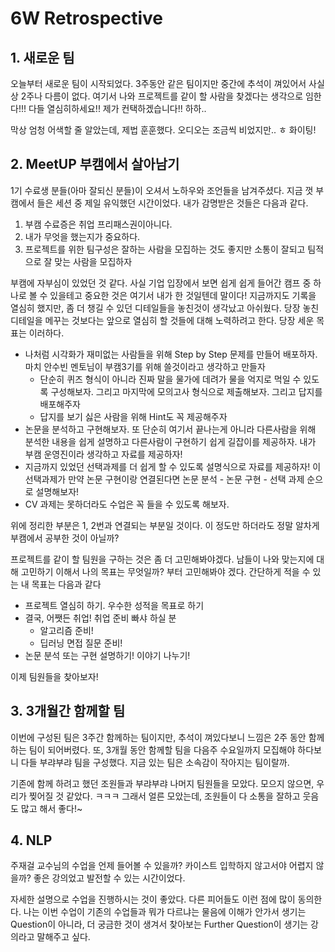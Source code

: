 # 6W Retrospective

## 1. 새로운 팀

오늘부터 새로운 팀이 시작되었다. 3주동안 같은 팀이지만 중간에 추석이 껴있어서 사실상 2주나 다름이 없다. 여기서 나와 프로젝트를 같이 할 사람을 찾겠다는 생각으로 임한다!!! 다들 열심히하세요!! 제가 컨택하겠습니다!! 하하..

막상 엄청 어색할 줄 알았는데, 제법 훈훈했다. 오디오는 조금씩 비었지만.. ㅎ 화이팅!



## 2. MeetUP 부캠에서 살아남기

1기 수료생 분들\(아마 잘되신 분들\)이 오셔서 노하우와 조언들을 남겨주셨다. 지금 껏 부캠에서 들은 세션 중 제일 유익했던 시간이었다. 내가 감명받은 것들은 다음과 같다.

1. 부캠 수료증은 취업 프리패스권이아니다.
2. 내가 무엇을 했는지가 중요하다.
3. 프로젝트를 위한 팀구성은 잘하는 사람을 모집하는 것도 좋지만 소통이 잘되고 팀적으로 잘 맞는 사람을 모집하자

부캠에 자부심이 있었던 것 같다. 사실 기업 입장에서 보면 쉽게 쉽게 들어간 캠프 중 하나로 볼 수 있을테고 중요한 것은 여기서 내가 한 것일텐데 말이다! 지금까지도 기록을 열심히 했지만, 좀 더 챙길 수 있던 디테일들을 놓친것이 생각났고 아쉬웠다. 당장 놓친 디테일을 메꾸는 것보다는 앞으로 열심히 할 것들에 대해 노력하려고 한다. 당장 세운 목표는 이러하다.

* 나처럼 시각화가 재미없는 사람들을 위해 Step by Step 문제를 만들어 배포하자. 마치 안수빈 멘토님이 부캠3기를 위해 쓸것이라고 생각하고 만들자
  * 단순히 퀴즈 형식이 아니라 진짜 말을 물가에 데려가 물을 억지로 먹일 수 있도록 구성해보자. 그리고 마지막에 모의고사 형식으로 제출해보자. 그리고 답지를 배포해주자
  * 답지를 보기 싫은 사람을 위해 Hint도 꼭 제공해주자
* 논문을 분석하고 구현해보자. 또 단순히 여기서 끝나는게 아니라 다른사람을 위해 분석한 내용을 쉽게 설명하고 다른사람이 구현하기 쉽게 길잡이를 제공하자. 내가 부캠 운영진이라 생각하고 자료를 제공하자!
* 지금까지 있었던 선택과제를 더 쉽게 할 수 있도록 설명식으로 자료를 제공하자! 이 선택과제가 만약 논문 구현이랑 연결된다면 논문 분석 - 논문 구현 - 선택 과제 순으로 설명해보자!
* CV 과제는 못하더라도 수업은 꼭 들을 수 있도록 해보자.

위에 정리한 부분은 1, 2번과 연결되는 부분일 것이다. 이 정도만 하더라도 정말 알차게 부캠에서 공부한 것이 아닐까?

프로젝트를 같이 할 팀원을 구하는 것은 좀 더 고민해봐야겠다. 남들이 나와 맞는지에 대해 고민하기 이해서 나의 목표는 무엇일까? 부터 고민해봐야 겠다. 간단하게 적을 수 있는 내 목표는 다음과 같다

* 프로젝트 열심히 하기. 우수한 성적을 목표로 하기
* 결국, 어쨋든 취업! 취업 준비 빠샤 하실 분
  * 알고리즘 준비!
  * 딥러닝 면접 질문 준비!
* 논문 분석 또는 구현 설명하기! 이야기 나누기!

이제 팀원들을 찾아보자!





## 3. 3개월간 함께할 팀

이번에 구성된 팀은 3주간 함께하는 팀이지만, 추석이 껴있다보니 느낌은 2주 동안 함께하는 팀이 되어버렸다. 또, 3개월 동안 함께할 팀을 다음주 수요일까지 모집해야 하다보니 다들 부랴부랴 팀을 구성했다. 지금 있는 팀은 소속감이 작아지는 팀이랄까.

기존에 함께 하려고 했던 조원들과 부랴부랴 나머지 팀원들을 모았다. 모으지 않으면, 우리가 찢어질 것 같았다. ㅋㅋㅋ 그래서 얼른 모았는데, 조원들이 다 소통을 잘하고 웃음도 많고 해서 좋다!~



## 4. NLP

주재걸 교수님의 수업을 언제 들어볼 수 있을까? 카이스트 입학하지 않고서야 어렵지 않을까? 좋은 강의었고 발전할 수 있는 시간이었다.

자세한 설명으로 수업을 진행하시는 것이 좋았다. 다른 피어들도 이런 점에 많이 동의한다. 나는 이번 수업이 기존의 수업들과 뭐가 다르냐는 물음에 이해가 안가서 생기는 Question이 아니라, 더 궁금한 것이 생겨서 찾아보는 Further Question이 생기는 강의라고 말해주고 싶다.



